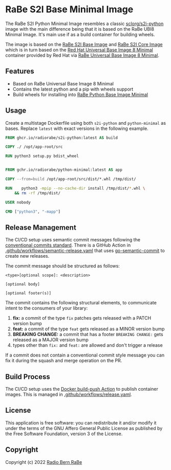 # RaBe S2I Base Minimal Image

The RaBe S2I Python Minimal Image resembles a classic [sclorg/s2i-python](https://github.com/sclorg/s2i-python-container/)
image with the main difference being that it is based on the RaBe UBI8 Minimal Image. It's main use if as a build
container for building wheels. 

The image is based on the [RaBe S2I Base Image](https://github.com/radiorabe/container-image-rabe-s2i-base-minimal) and
[RaBe S2I Core Image](https://github.com/radiorabe/container-image-rabe-s2i-core-minimal) which is in turn based on the
[Red Hat Universal Base Image 8 Minimal](https://catalog.redhat.com/software/containers/ubi8/ubi-minimal/5c359a62bed8bd75a2c3fba8)
container provided by Red Hat via [RaBe Universal Base Image 8 Minimal](https://github.com/radiorabe/container-image-ubi8-minimal).

## Features

- Based on RaBe Universal Base Image 8 Minimal
- Contains the latest python and a pip with wheels support
- Build wheels for installing into [RaBe Python Base Image Minimal](https://github.com/radiorabe/container-image-python-minimal)

## Usage

Create a multistage Dockerfile using both `s2i-python` and `python-minimal` as bases. Replace `latest` with exact versions in the following example.

```Dockerfile
FROM ghcr.io/radiorabe/s2i-python:latest AS build

COPY ./ /opt/app-root/src

RUN python3 setup.py bdist_wheel


FROM gchr.io/radiorabe/python-minimal:latest AS app

COPY --from=build /opt/app-root/src/dist/*.whl /tmp/dist/

RUN    python3 -mpip --no-cache-dir install /tmp/dist/*.whl \
    && rm -rf /tmp/dist/

USER nobody

CMD ["python3", "-mapp"]
```

## Release Management

The CI/CD setup uses semantic commit messages following the [conventional commits standard](https://www.conventionalcommits.org/en/v1.0.0/).
There is a GitHub Action in [.github/workflows/semantic-release.yaml](./.github/workflows/semantic-release.yaml)
that uses [go-semantic-commit](https://go-semantic-release.xyz/) to create new
releases.

The commit message should be structured as follows:

```
<type>[optional scope]: <description>

[optional body]

[optional footer(s)]
```

The commit contains the following structural elements, to communicate intent to the consumers of your library:

1. **fix:** a commit of the type `fix` patches gets released with a PATCH version bump
1. **feat:** a commit of the type `feat` gets released as a MINOR version bump
1. **BREAKING CHANGE:** a commit that has a footer `BREAKING CHANGE:` gets released as a MAJOR version bump
1. types other than `fix:` and `feat:` are allowed and don't trigger a release

If a commit does not contain a conventional commit style message you can fix
it during the squash and merge operation on the PR.

## Build Process

The CI/CD setup uses the [Docker build-push Action](https://github.com/docker/build-push-action) to publish container images. This is managed in [.github/workflows/release.yaml](./.github/workflows/release.yaml).

## License

This application is free software: you can redistribute it and/or modify it under
the terms of the GNU Affero General Public License as published by the Free
Software Foundation, version 3 of the License.

## Copyright

Copyright (c) 2022 [Radio Bern RaBe](http://www.rabe.ch)
